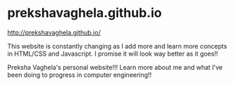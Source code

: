 # prekshavaghela.github.io
http://prekshavaghela.github.io/

This website is constantly changing as I add more and learn more concepts in HTML/CSS and Javascript. I promise it will look way better as it goes!! 

Preksha Vaghela's personal website!!! Learn more about me and what I've been doing to progress in computer engineering!! 

